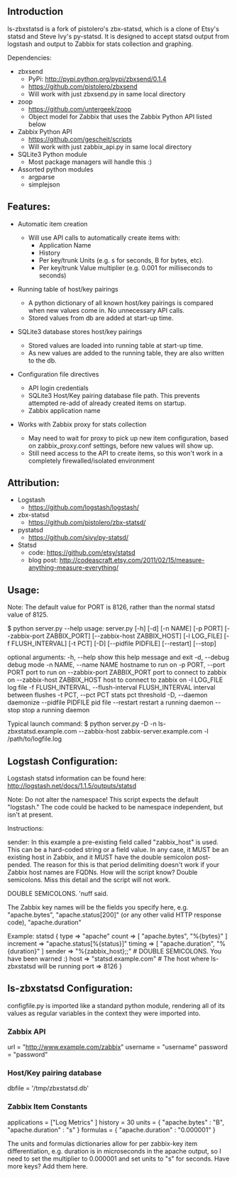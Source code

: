 Introduction
------------

ls-zbxstatsd is a fork of pistolero's zbx-statsd, which is a clone of Etsy's statsd and Steve Ivy's py-statsd.  It is designed to accept statsd output from logstash and output to Zabbix for stats collection and graphing.

Dependencies:

* zbxsend
	- PyPi: http://pypi.python.org/pypi/zbxsend/0.1.4
	- https://github.com/pistolero/zbxsend
	- Will work with just zbxsend.py in same local directory
* zoop 
	- https://github.com/untergeek/zoop
	- Object model for Zabbix that uses the Zabbix Python API listed below
* Zabbix Python API
	- https://github.com/gescheit/scripts
	- Will work with just zabbix_api.py in same local directory
* SQLite3 Python module
	- Most package managers will handle this :)
* Assorted python modules
	- argparse
	- simplejson
 

Features:
---------

* Automatic item creation
	- Will use API calls to automatically create items with:
		- Application Name
		- History
		- Per key/trunk Units (e.g. s for seconds, B for bytes, etc).
		- Per key/trunk Value multiplier (e.g. 0.001 for milliseconds to seconds)

* Running table of host/key pairings
	- A python dictionary of all known host/key pairings is compared when new values come in.  No unnecessary API calls.
	- Stored values from db are added at start-up time.

* SQLite3 database stores host/key pairings
	- Stored values are loaded into running table at start-up time.
	- As new values are added to the running table, they are also written to the db.  

* Configuration file directives
	- API login credentials
	- SQLite3 Host/Key pairing database file path.  This prevents attempted re-add of already created items on startup.
	- Zabbix application name

* Works with Zabbix proxy for stats collection
	- May need to wait for proxy to pick up new item configuration, based on zabbix_proxy.conf settings, before new values will show up.
	- Still need access to the API to create items, so this won't work in a completely firewalled/isolated environment
	

Attribution:
------------

* Logstash
	- https://github.com/logstash/logstash/
* zbx-statsd
	- https://github.com/pistolero/zbx-statsd/
* pystatsd
	- https://github.com/sivy/py-statsd/
* Statsd 
    - code: https://github.com/etsy/statsd
    - blog post: http://codeascraft.etsy.com/2011/02/15/measure-anything-measure-everything/

Usage:
------

Note: The default value for PORT is 8126, rather than the normal statsd value of 8125.

$ python server.py --help
usage: server.py [-h] [-d] [-n NAME] [-p PORT] [--zabbix-port ZABBIX_PORT]
                 [--zabbix-host ZABBIX_HOST] [-l LOG_FILE] [-f FLUSH_INTERVAL]
                 [-t PCT] [-D] [--pidfile PIDFILE] [--restart] [--stop]

optional arguments:
  -h, --help            show this help message and exit
  -d, --debug           debug mode
  -n NAME, --name NAME  hostname to run on
  -p PORT, --port PORT  port to run on
  --zabbix-port ZABBIX_PORT
                        port to connect to zabbix on
  --zabbix-host ZABBIX_HOST
                        host to connect to zabbix on
  -l LOG_FILE           log file
  -f FLUSH_INTERVAL, --flush-interval FLUSH_INTERVAL
                        interval between flushes
  -t PCT, --pct PCT     stats pct threshold
  -D, --daemon          daemonize
  --pidfile PIDFILE     pid file
  --restart             restart a running daemon
  --stop                stop a running daemon

Typical launch command:
$ python server.py -D -n ls-zbxstatsd.example.com --zabbix-host zabbix-server.example.com -l /path/to/logfile.log



Logstash Configuration:
-----------------------

Logstash statsd information can be found here: http://logstash.net/docs/1.1.5/outputs/statsd

Note: Do not alter the namespace!  This script expects the default "logstash."  The code could be hacked to be namespace independent, but isn't at present.

Instructions:

sender: In this example a pre-existing field called "zabbix_host" is used.  This can be a hard-coded string or a field value.  In any case, it MUST be an existing host in Zabbix, and it MUST have the double semicolon post-pended.
The reason for this is that period delimiting doesn't work if your Zabbix host names are FQDNs.  How will the script know?  Double semicolons.  Miss this detail and the script will not work.

DOUBLE SEMICOLONS.  'nuff said.

The Zabbix key names will be the fields you specify here, e.g. "apache.bytes", "apache.status[200]" (or any other valid HTTP response code), "apache.duration"

Example:
  statsd {
    type => "apache"
    count => [ "apache.bytes", "%{bytes}" ]
    increment => "apache.status[%{status}]"
    timing => [ "apache.duration", "%{duration}" ]
    sender => "%{zabbix_host};;" # DOUBLE SEMICOLONS.  You have been warned :)
    host => "statsd.example.com" # The host where ls-zbxstatsd will be running
    port => 8126
  }


ls-zbxstatsd Configuration:
---------------------------

configfile.py is imported like a standard python module, rendering all of its values as regular variables in the context they were imported into.

### Zabbix API
url = "http://www.example.com/zabbix"
username = "username"
password = "password"

### Host/Key pairing database
dbfile = '/tmp/zbxstatsd.db'

### Zabbix Item Constants
applications = ["Log Metrics" ]
history = 30
units = { "apache.bytes" : "B", "apache.duration" : "s" }
formulas = { "apache.duration" : "0.000001" }

The units and formulas dictionaries allow for per zabbix-key item differentiation, e.g. duration is in microseconds in the apache output, so I need to set the multiplier to 0.000001 and set units to "s" for seconds.  Have more keys?  Add them here.
